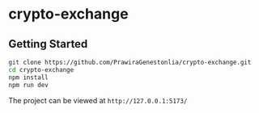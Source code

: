 # crypto-exchange

## Getting Started
```sh
git clone https://github.com/PrawiraGenestonlia/crypto-exchange.git
cd crypto-exchange
npm install
npm run dev
```
The project can be viewed at `http://127.0.0.1:5173/`
